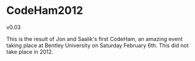 # CodeHam2012
v0.03

This is the result of Jon and Saalik's first CodeHam, an amazing event taking place at Bentley University on Saturday February 6th.
This did not take place in 2012.
